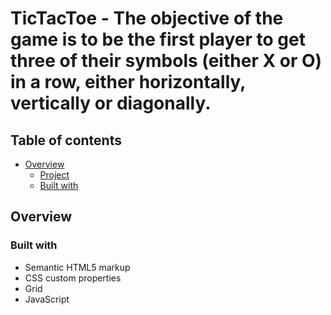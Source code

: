 # TicTacToe - The objective of the game is to be the first player to get three of their symbols (either X or O) in a row, either horizontally, vertically or diagonally.

## Table of contents

- [Overview](#overview)
  - [Project ](#project)
  <!-- - [Screenshot](#screenshot)
  - [Links](#links) -->
  - [Built with](#built-with)

## Overview

### Built with

- Semantic HTML5 markup
- CSS custom properties
- Grid
- JavaScript
